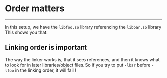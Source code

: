 
# Order matters
---

In this setup, we have the `libfoo.so` library referencing the `libbar.so` library
This shows you that:

## Linking order is important
The way the linker works is, that it sees references, and then it knows what to look for in later libraries/object files. So if you try to put `-lbar` before `-lfoo` in the linking order, it will fail !

